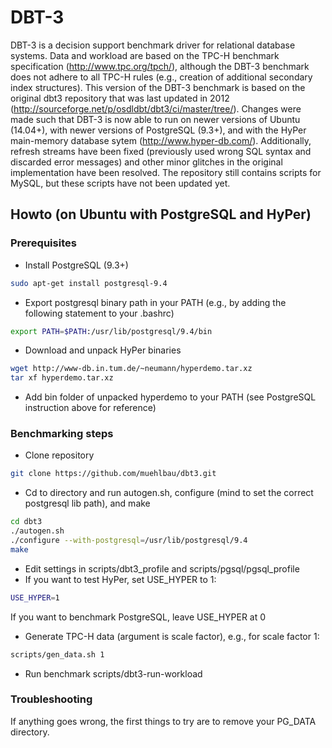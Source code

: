 # DBT-3

DBT-3 is a decision support benchmark driver for relational database systems. Data and workload are based on the TPC-H benchmark specification (http://www.tpc.org/tpch/), although the DBT-3 benchmark does not adhere to all TPC-H rules (e.g., creation of additional secondary index structures). This version of the DBT-3 benchmark is based on the original dbt3 repository that was last updated in 2012 (http://sourceforge.net/p/osdldbt/dbt3/ci/master/tree/). Changes were made such that DBT-3 is now able to run on newer versions of Ubuntu (14.04+), with newer versions of PostgreSQL (9.3+), and with the HyPer main-memory database sytem (http://www.hyper-db.com/). Additionally, refresh streams have been fixed (previously used wrong SQL syntax and discarded error messages) and other minor glitches in the original implementation have been resolved. The repository still contains scripts for MySQL, but these scripts have not been updated yet.

## Howto (on Ubuntu with PostgreSQL and HyPer)

### Prerequisites
* Install PostgreSQL (9.3+)
```sh
sudo apt-get install postgresql-9.4
```
* Export postgresql binary path in your PATH (e.g., by adding the following statement to your .bashrc)
```sh
export PATH=$PATH:/usr/lib/postgresql/9.4/bin
```
* Download and unpack HyPer binaries
```sh
wget http://www-db.in.tum.de/~neumann/hyperdemo.tar.xz
tar xf hyperdemo.tar.xz
```
* Add bin folder of unpacked hyperdemo to your PATH (see PostgreSQL instruction above for reference)

### Benchmarking steps

* Clone repository
```sh
git clone https://github.com/muehlbau/dbt3.git
```
* Cd to directory and run autogen.sh, configure (mind to set the correct postgresql lib path), and make
```sh
cd dbt3
./autogen.sh
./configure --with-postgresql=/usr/lib/postgresql/9.4
make
```
* Edit settings in scripts/dbt3_profile and scripts/pgsql/pgsql_profile
* If you want to test HyPer, set USE_HYPER to 1:
```sh
USE_HYPER=1
```
If you  want to benchmark PostgreSQL, leave USE_HYPER at 0
* Generate TPC-H data (argument is scale factor), e.g., for scale factor 1:
```sh
scripts/gen_data.sh 1
```
* Run benchmark
scripts/dbt3-run-workload

### Troubleshooting

If anything goes wrong, the first things to try are to remove your PG_DATA directory.


